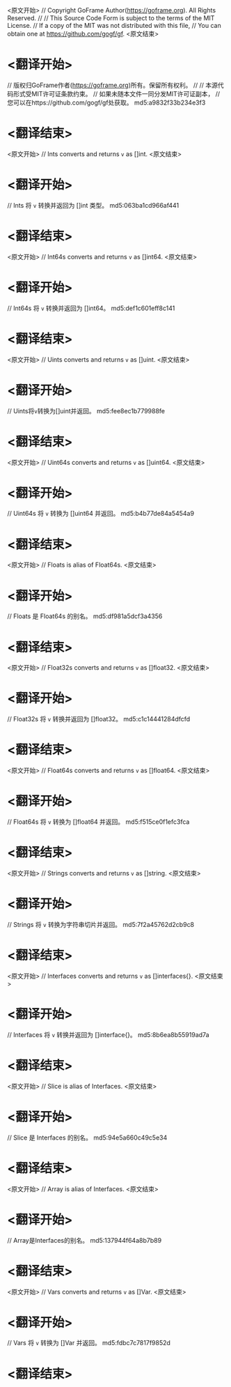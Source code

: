 
<原文开始>
// Copyright GoFrame Author(https://goframe.org). All Rights Reserved.
//
// This Source Code Form is subject to the terms of the MIT License.
// If a copy of the MIT was not distributed with this file,
// You can obtain one at https://github.com/gogf/gf.
<原文结束>

# <翻译开始>
// 版权归GoFrame作者(https://goframe.org)所有。保留所有权利。
//
// 本源代码形式受MIT许可证条款约束。
// 如果未随本文件一同分发MIT许可证副本，
// 您可以在https://github.com/gogf/gf处获取。 md5:a9832f33b234e3f3
# <翻译结束>


<原文开始>
// Ints converts and returns `v` as []int.
<原文结束>

# <翻译开始>
// Ints 将 `v` 转换并返回为 []int 类型。 md5:063ba1cd966af441
# <翻译结束>


<原文开始>
// Int64s converts and returns `v` as []int64.
<原文结束>

# <翻译开始>
// Int64s 将 `v` 转换并返回为 []int64。 md5:def1c601eff8c141
# <翻译结束>


<原文开始>
// Uints converts and returns `v` as []uint.
<原文结束>

# <翻译开始>
// Uints将`v`转换为[]uint并返回。 md5:fee8ec1b779988fe
# <翻译结束>


<原文开始>
// Uint64s converts and returns `v` as []uint64.
<原文结束>

# <翻译开始>
// Uint64s 将 `v` 转换为 []uint64 并返回。 md5:b4b77de84a5454a9
# <翻译结束>


<原文开始>
// Floats is alias of Float64s.
<原文结束>

# <翻译开始>
// Floats 是 Float64s 的别名。 md5:df981a5dcf3a4356
# <翻译结束>


<原文开始>
// Float32s converts and returns `v` as []float32.
<原文结束>

# <翻译开始>
// Float32s 将 `v` 转换并返回为 []float32。 md5:c1c14441284dfcfd
# <翻译结束>


<原文开始>
// Float64s converts and returns `v` as []float64.
<原文结束>

# <翻译开始>
// Float64s 将 `v` 转换为 []float64 并返回。 md5:f515ce0f1efc3fca
# <翻译结束>


<原文开始>
// Strings converts and returns `v` as []string.
<原文结束>

# <翻译开始>
// Strings 将 `v` 转换为字符串切片并返回。 md5:7f2a45762d2cb9c8
# <翻译结束>


<原文开始>
// Interfaces converts and returns `v` as []interfaces{}.
<原文结束>

# <翻译开始>
// Interfaces 将 `v` 转换并返回为 []interface{}。 md5:8b6ea8b55919ad7a
# <翻译结束>


<原文开始>
// Slice is alias of Interfaces.
<原文结束>

# <翻译开始>
// Slice 是 Interfaces 的别名。 md5:94e5a660c49c5e34
# <翻译结束>


<原文开始>
// Array is alias of Interfaces.
<原文结束>

# <翻译开始>
// Array是Interfaces的别名。 md5:137944f64a8b7b89
# <翻译结束>


<原文开始>
// Vars converts and returns `v` as []Var.
<原文结束>

# <翻译开始>
// Vars 将 `v` 转换为 []Var 并返回。 md5:fdbc7c7817f9852d
# <翻译结束>

